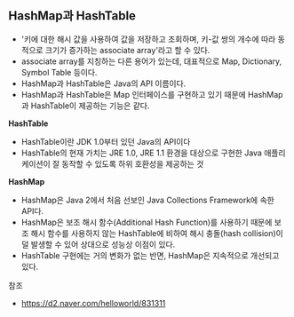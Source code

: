 

## HashMap과 HashTable

*  '키에 대한 해시 값을 사용하여 값을 저장하고 조회하며, 키-값 쌍의 개수에 따라 동적으로 크기가 증가하는 associate array'라고 할 수 있다. 
  *  associate array를 지칭하는 다른 용어가 있는데, 대표적으로 Map, Dictionary, Symbol Table 등이다.
* HashMap과 HashTable은 Java의 API 이름이다. 
* HashMap과 HashTable은 Map 인터페이스를 구현하고 있기 때문에 HashMap과 HashTable이 제공하는 기능은 같다. 

**HashTable**

* HashTable이란 JDK 1.0부터 있던 Java의 API이다
* HashTable의 현재 가치는 JRE 1.0, JRE 1.1 환경을 대상으로 구현한 Java 애플리케이션이 잘 동작할 수 있도록 하위 호환성을 제공하는 것

**HashMap**

* HashMap은 Java 2에서 처음 선보인 Java Collections Framework에 속한 API다. 
* HashMap은 보조 해시 함수(Additional Hash Function)를 사용하기 때문에 보조 해시 함수를 사용하지 않는 HashTable에 비하여 해시 충돌(hash collision)이 덜 발생할 수 있어 상대으로 성능상 이점이 있다. 
* HashTable 구현에는 거의 변화가 없는 반면, HashMap은 지속적으로 개선되고 있다. 

 

참조

* https://d2.naver.com/helloworld/831311

